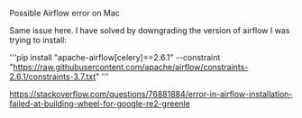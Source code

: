 Possible Airflow error on Mac

Same issue here. I have solved by downgrading the version of airflow I was trying to install:

'''pip install "apache-airflow[celery]==2.6.1" --constraint "https://raw.githubusercontent.com/apache/airflow/constraints-2.6.1/constraints-3.7.txt" '''

https://stackoverflow.com/questions/76881884/error-in-airflow-installation-failed-at-building-wheel-for-google-re2-greenle
